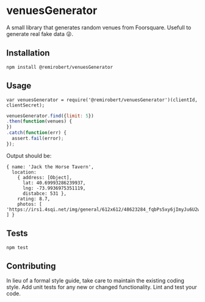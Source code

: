 venuesGenerator
=========

A small library that generates random venues from Foorsquare.
Usefull to generate real fake data 😜.

## Installation

  `npm install @remirobert/venuesGenerator`

## Usage

    var venuesGenerator = require('@remirobert/venuesGenerator')(clientId, clientSecret);

```javascript
venuesGenerator.find({limit: 5})
.then(function(venues) {
})
.catch(function(err) {
  assert.fail(error);
});
```

Output should be:

```
{ name: 'Jack the Horse Tavern',
  location:
    { address: [Object],
      lat: 40.69993286239937,
      lng: -73.9936975351119,
      distabce: 531 },
    rating: 8.7,
    photos: [ 'https://irs1.4sqi.net/img/general/612x612/48623284_fqbPs5xy6jImyJu6U2w_xkkR7lilKCVfZEE8qSC66WU.jpg' ] }
```

## Tests

  `npm test`

## Contributing

In lieu of a formal style guide, take care to maintain the existing coding style. Add unit tests for any new or changed functionality. Lint and test your code.
